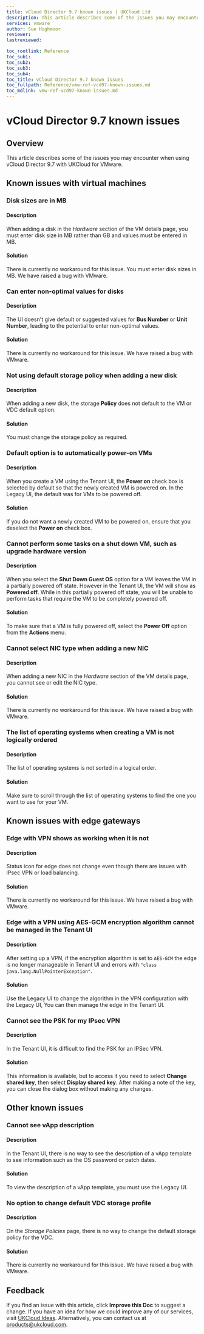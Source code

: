```yaml
---
title: vCloud Director 9.7 known issues | UKCloud Ltd
description: This article describes some of the issues you may encounter when using vCloud Director 9.7 with UKCloud for VMware
services: vmware
author: Sue Highmoor
reviewer: 
lastreviewed: 

toc_rootlink: Reference
toc_sub1: 
toc_sub2:
toc_sub3:
toc_sub4:
toc_title: vCloud Director 9.7 known issues
toc_fullpath: Reference/vmw-ref-vcd97-known-issues.md
toc_mdlink: vmw-ref-vcd97-known-issues.md
---
```


# vCloud Director 9.7 known issues

## Overview

This article describes some of the issues you may encounter when using vCloud Director 9.7 with UKCloud for VMware.

## Known issues with virtual machines

### Disk sizes are in MB

#### Description

When adding a disk in the *Hardware* section of the VM details page, you must enter disk size in MB rather than GB and values must be entered in MB.

#### Solution

There is currently no workaround for this issue. You must enter disk sizes in MB. We have raised a bug with VMware.

### Can enter non-optimal values for disks

#### Description

The UI doesn't give default or suggested values for **Bus Number** or **Unit Number**, leading to the potential to enter non-optimal values.

#### Solution

There is currently no workaround for this issue. We have raised a bug with VMware.

### Not using default storage policy when adding a new disk

#### Description

When adding a new disk, the storage **Policy** does not default to the VM or VDC default option.

#### Solution

You must change the storage policy as required.

### Default option is to automatically power-on VMs

#### Description

When you create a VM using the Tenant UI, the **Power on** check box is selected by default so that the newly created VM is powered on. In the Legacy UI, the default was for VMs to be powered off.

#### Solution

If you do not want a newly created VM to be powered on, ensure that you deselect the **Power on** check box.

### Cannot perform some tasks on a shut down VM, such as upgrade hardware version

#### Description

When you select the **Shut Down Guest OS** option for a VM leaves the VM in a partially powered off state. However in the Tenant UI, the VM will show as **Powered off**. While in this partially powered off state, you will be unable to perform tasks that require the VM to be completely powered off.

#### Solution

To make sure that a VM is fully powered off, select the **Power Off** option from the **Actions** menu.

### Cannot select NIC type when adding a new NIC

#### Description

When adding a new NIC in the *Hardware* section of the VM details page, you cannot see or edit the NIC type.

#### Solution

There is currently no workaround for this issue. We have raised a bug with VMware.

### The list of operating systems when creating a VM is not logically ordered

#### Description

The list of operating systems is not sorted in a logical order.

#### Solution

Make sure to scroll through the list of operating systems to find the one you want to use for your VM.

## Known issues with edge gateways

### Edge with VPN shows as working when it is not

#### Description

Status icon for edge does not change even though there are issues with IPsec VPN or load balancing.

#### Solution

There is currently no workaround for this issue. We have raised a bug with VMware.

### Edge with a VPN using AES-GCM encryption algorithm cannot be managed in the Tenant UI

#### Description

After setting up a VPN, if the encryption algorithm is set to `AES-GCM` the edge is no longer manageable in Tenant UI and errors with `"class java.lang.NullPointerException"`.

#### Solution

Use the Legacy UI to change the algorithm in the VPN configuration with the Legacy UI, You can then manage the edge in the Tenant UI.

### Cannot see the PSK for my IPsec VPN

#### Description

In the Tenant UI, it is difficult to find the PSK for an IPSec VPN.

#### Solution

This information is available, but to access it you need to select **Change shared key**, then select **Display shared key**. After making a note of the key, you can close the dialog box without making any changes.

## Other known issues

### Cannot see vApp description

#### Description

In the Tenant UI, there is no way to see the description of a vApp template to see information such as the OS password or patch dates.

#### Solution

To view the description of a vApp template, you must use the Legacy UI.

### No option to change default VDC storage profile

#### Description

On the *Storage Policies* page, there is no way to change the default storage policy for the VDC.

#### Solution

There is currently no workaround for this issue. We have raised a bug with VMware.

## Feedback

If you find an issue with this article, click **Improve this Doc** to suggest a change. If you have an idea for how we could improve any of our services, visit [UKCloud Ideas](https://ideas.ukcloud.com). Alternatively, you can contact us at <products@ukcloud.com>.
